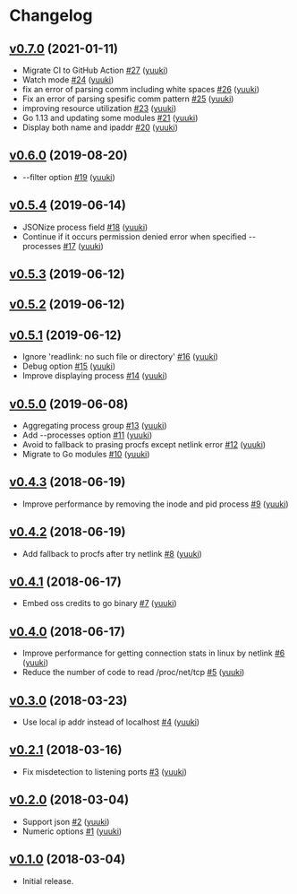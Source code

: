 # Changelog

## [v0.7.0](https://github.com/yuuki/lstf/compare/v0.6.0...v0.7.0) (2021-01-11)

* Migrate CI to GitHub Action [#27](https://github.com/yuuki/lstf/pull/27) ([yuuki](https://github.com/yuuki))
* Watch mode [#24](https://github.com/yuuki/lstf/pull/24) ([yuuki](https://github.com/yuuki))
* fix an error of parsing comm including white spaces [#26](https://github.com/yuuki/lstf/pull/26) ([yuuki](https://github.com/yuuki))
* Fix an error of parsing spesific comm pattern [#25](https://github.com/yuuki/lstf/pull/25) ([yuuki](https://github.com/yuuki))
* improving resource utilization [#23](https://github.com/yuuki/lstf/pull/23) ([yuuki](https://github.com/yuuki))
* Go 1.13 and updating some modules [#21](https://github.com/yuuki/lstf/pull/21) ([yuuki](https://github.com/yuuki))
* Display both name and ipaddr [#20](https://github.com/yuuki/lstf/pull/20) ([yuuki](https://github.com/yuuki))

## [v0.6.0](https://github.com/yuuki/lstf/compare/v0.5.4...v0.6.0) (2019-08-20)

* --filter option [#19](https://github.com/yuuki/lstf/pull/19) ([yuuki](https://github.com/yuuki))

## [v0.5.4](https://github.com/yuuki/lstf/compare/v0.5.3...v0.5.4) (2019-06-14)

* JSONize process field [#18](https://github.com/yuuki/lstf/pull/18) ([yuuki](https://github.com/yuuki))
* Continue if it occurs permission denied error when specified --processes [#17](https://github.com/yuuki/lstf/pull/17) ([yuuki](https://github.com/yuuki))

## [v0.5.3](https://github.com/yuuki/lstf/compare/v0.5.2...v0.5.3) (2019-06-12)


## [v0.5.2](https://github.com/yuuki/lstf/compare/v0.5.1...v0.5.2) (2019-06-12)


## [v0.5.1](https://github.com/yuuki/lstf/compare/v0.5.0...v0.5.1) (2019-06-12)

* Ignore 'readlink: no such file or directory' [#16](https://github.com/yuuki/lstf/pull/16) ([yuuki](https://github.com/yuuki))
* Debug option [#15](https://github.com/yuuki/lstf/pull/15) ([yuuki](https://github.com/yuuki))
* Improve displaying process [#14](https://github.com/yuuki/lstf/pull/14) ([yuuki](https://github.com/yuuki))

## [v0.5.0](https://github.com/yuuki/lstf/compare/v0.4.3...v0.5.0) (2019-06-08)

* Aggregating process group [#13](https://github.com/yuuki/lstf/pull/13) ([yuuki](https://github.com/yuuki))
* Add --processes option [#11](https://github.com/yuuki/lstf/pull/11) ([yuuki](https://github.com/yuuki))
* Avoid to fallback to prasing procfs except netlink error [#12](https://github.com/yuuki/lstf/pull/12) ([yuuki](https://github.com/yuuki))
* Migrate to Go modules [#10](https://github.com/yuuki/lstf/pull/10) ([yuuki](https://github.com/yuuki))

## [v0.4.3](https://github.com/yuuki/lstf/compare/v0.4.2...v0.4.3) (2018-06-19)

* Improve performance by removing the inode and pid process [#9](https://github.com/yuuki/lstf/pull/9) ([yuuki](https://github.com/yuuki))

## [v0.4.2](https://github.com/yuuki/lstf/compare/v0.4.1...v0.4.2) (2018-06-19)

* Add fallback to procfs after try netlink [#8](https://github.com/yuuki/lstf/pull/8) ([yuuki](https://github.com/yuuki))

## [v0.4.1](https://github.com/yuuki/lstf/compare/v0.4.0...v0.4.1) (2018-06-17)

* Embed oss credits to go binary [#7](https://github.com/yuuki/lstf/pull/7) ([yuuki](https://github.com/yuuki))

## [v0.4.0](https://github.com/yuuki/lstf/compare/v0.3.0...v0.4.0) (2018-06-17)

* Improve performance for getting connection stats in linux by netlink [#6](https://github.com/yuuki/lstf/pull/6) ([yuuki](https://github.com/yuuki))
* Reduce the number of code to read /proc/net/tcp [#5](https://github.com/yuuki/lstf/pull/5) ([yuuki](https://github.com/yuuki))

## [v0.3.0](https://github.com/yuuki/lstf/compare/v0.2.1...v0.3.0) (2018-03-23)

* Use local ip addr instead of localhost [#4](https://github.com/yuuki/lstf/pull/4) ([yuuki](https://github.com/yuuki))

## [v0.2.1](https://github.com/yuuki/lstf/compare/v0.2.0...v0.2.1) (2018-03-16)

* Fix misdetection to listening ports [#3](https://github.com/yuuki/lstf/pull/3) ([yuuki](https://github.com/yuuki))

## [v0.2.0](https://github.com/yuuki/lstf/compare/v0.1.0...v0.2.0) (2018-03-04)

* Support json [#2](https://github.com/yuuki/lstf/pull/2) ([yuuki](https://github.com/yuuki))
* Numeric options [#1](https://github.com/yuuki/lstf/pull/1) ([yuuki](https://github.com/yuuki))

## [v0.1.0](https://github.com/yuuki/lstf/compare/...v0.1.0) (2018-03-04)

- Initial release.
